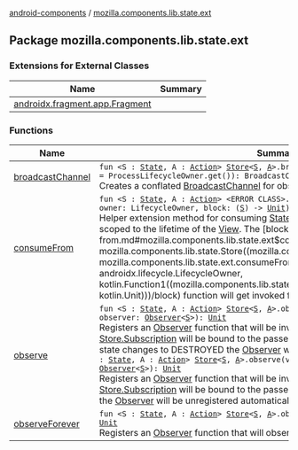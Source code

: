 [android-components](../index.md) / [mozilla.components.lib.state.ext](./index.md)

## Package mozilla.components.lib.state.ext

### Extensions for External Classes

| Name | Summary |
|---|---|
| [androidx.fragment.app.Fragment](androidx.fragment.app.-fragment/index.md) |  |

### Functions

| Name | Summary |
|---|---|
| [broadcastChannel](broadcast-channel.md) | `fun <S : `[`State`](../mozilla.components.lib.state/-state.md)`, A : `[`Action`](../mozilla.components.lib.state/-action.md)`> `[`Store`](../mozilla.components.lib.state/-store/index.md)`<`[`S`](broadcast-channel.md#S)`, `[`A`](broadcast-channel.md#A)`>.broadcastChannel(owner: LifecycleOwner = ProcessLifecycleOwner.get()): BroadcastChannel<`[`S`](broadcast-channel.md#S)`>`<br>Creates a conflated [BroadcastChannel](#) for observing [State](../mozilla.components.lib.state/-state.md) changes in the [Store](../mozilla.components.lib.state/-store/index.md). |
| [consumeFrom](consume-from.md) | `fun <S : `[`State`](../mozilla.components.lib.state/-state.md)`, A : `[`Action`](../mozilla.components.lib.state/-action.md)`> <ERROR CLASS>.consumeFrom(store: `[`Store`](../mozilla.components.lib.state/-store/index.md)`<`[`S`](consume-from.md#S)`, `[`A`](consume-from.md#A)`>, owner: LifecycleOwner, block: (`[`S`](consume-from.md#S)`) -> `[`Unit`](https://kotlinlang.org/api/latest/jvm/stdlib/kotlin/-unit/index.html)`): `[`Unit`](https://kotlinlang.org/api/latest/jvm/stdlib/kotlin/-unit/index.html)<br>Helper extension method for consuming [State](../mozilla.components.lib.state/-state.md) from a [Store](../mozilla.components.lib.state/-store/index.md) sequentially in order scoped to the lifetime of the [View](#). The [block](consume-from.md#mozilla.components.lib.state.ext$consumeFrom(, mozilla.components.lib.state.Store((mozilla.components.lib.state.ext.consumeFrom.S, mozilla.components.lib.state.ext.consumeFrom.A)), androidx.lifecycle.LifecycleOwner, kotlin.Function1((mozilla.components.lib.state.ext.consumeFrom.S, kotlin.Unit)))/block) function will get invoked for every [State](../mozilla.components.lib.state/-state.md) update. |
| [observe](observe.md) | `fun <S : `[`State`](../mozilla.components.lib.state/-state.md)`, A : `[`Action`](../mozilla.components.lib.state/-action.md)`> `[`Store`](../mozilla.components.lib.state/-store/index.md)`<`[`S`](observe.md#S)`, `[`A`](observe.md#A)`>.observe(owner: LifecycleOwner, observer: `[`Observer`](../mozilla.components.lib.state/-observer.md)`<`[`S`](observe.md#S)`>): `[`Unit`](https://kotlinlang.org/api/latest/jvm/stdlib/kotlin/-unit/index.html)<br>Registers an [Observer](../mozilla.components.lib.state/-observer.md) function that will be invoked whenever the state changes. The [Store.Subscription](../mozilla.components.lib.state/-store/-subscription/index.md) will be bound to the passed in [LifecycleOwner](#). Once the [Lifecycle](#) state changes to DESTROYED the [Observer](../mozilla.components.lib.state/-observer.md) will be unregistered automatically.`fun <S : `[`State`](../mozilla.components.lib.state/-state.md)`, A : `[`Action`](../mozilla.components.lib.state/-action.md)`> `[`Store`](../mozilla.components.lib.state/-store/index.md)`<`[`S`](observe.md#S)`, `[`A`](observe.md#A)`>.observe(view: <ERROR CLASS>, observer: `[`Observer`](../mozilla.components.lib.state/-observer.md)`<`[`S`](observe.md#S)`>): `[`Unit`](https://kotlinlang.org/api/latest/jvm/stdlib/kotlin/-unit/index.html)<br>Registers an [Observer](../mozilla.components.lib.state/-observer.md) function that will be invoked whenever the state changes. The [Store.Subscription](../mozilla.components.lib.state/-store/-subscription/index.md) will be bound to the passed in [View](#). Once the [View](#) gets detached the [Observer](../mozilla.components.lib.state/-observer.md) will be unregistered automatically. |
| [observeForever](observe-forever.md) | `fun <S : `[`State`](../mozilla.components.lib.state/-state.md)`, A : `[`Action`](../mozilla.components.lib.state/-action.md)`> `[`Store`](../mozilla.components.lib.state/-store/index.md)`<`[`S`](observe-forever.md#S)`, `[`A`](observe-forever.md#A)`>.observeForever(observer: `[`Observer`](../mozilla.components.lib.state/-observer.md)`<`[`S`](observe-forever.md#S)`>): `[`Unit`](https://kotlinlang.org/api/latest/jvm/stdlib/kotlin/-unit/index.html)<br>Registers an [Observer](../mozilla.components.lib.state/-observer.md) function that will observe the store indefinitely. |
